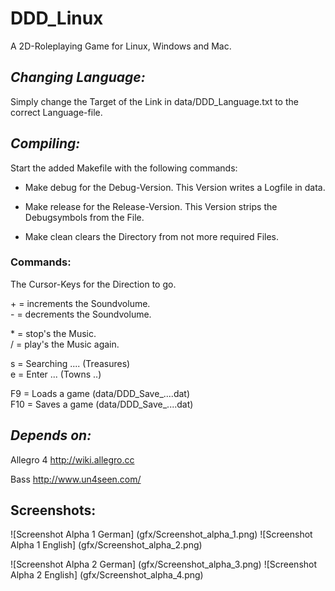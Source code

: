 # DDD_Linux

A 2D-Roleplaying Game for Linux, Windows and Mac.

## *Changing Language:*

Simply change the Target of the Link in data/DDD_Language.txt to the correct Language-file.

## *Compiling:*

Start the added Makefile with the following commands:

* Make debug
for the Debug-Version.
This Version writes a Logfile in data.

* Make release
for the Release-Version.
This Version strips the Debugsymbols from the File.

* Make clean
clears the Directory from not more required Files.

### Commands:

The Cursor-Keys for the Direction to go.

 \+ = increments the Soundvolume.<br>
 \- = decrements the Soundvolume.<br>

 \* = stop's the Music.<br>
 / = play's the Music again.<br>

 s = Searching .... (Treasures)<br>
 e = Enter ... (Towns ..)<br>

F9 = Loads a game (data/DDD_Save_....dat)<br>
F10 = Saves a game (data/DDD_Save_....dat)

## *Depends on:*

Allegro 4
http://wiki.allegro.cc

Bass
http://www.un4seen.com/

## Screenshots:

![Screenshot Alpha 1 German] (gfx/Screenshot_alpha_1.png) ![Screenshot Alpha 1 English] (gfx/Screenshot_alpha_2.png)

![Screenshot Alpha 2 German] (gfx/Screenshot_alpha_3.png) ![Screenshot Alpha 2 English] (gfx/Screenshot_alpha_4.png)
